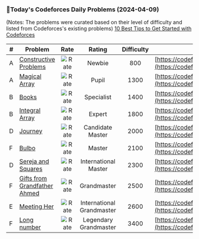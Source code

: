 ### 🌟Today's Codeforces Daily Problems (2024-04-09)
(Notes: The problems were curated based on their level of difficulty and listed from Codeforces's existing problems)
[10 Best Tips to Get Started with Codeforces](https://github.com/ika9810/Codeforces-Daily-Problems/blob/main/10%20Best%20Tips%20to%20Get%20Started%20with%20Codeforces.md)

| # | Problem | Rate| Rating | Difficulty | Contest |
|---| ----- | :--------: | :----------: | :----------: | ---------- |
|A|[Constructive Problems](https://codeforces.com/contest/1905/problem/A)|![Rate](https://img.shields.io/badge/Newbie-800-lightgrey)|Newbie|800|[https://codeforces.com/contest/1905](https://codeforces.com/contest/1905)|
|A|[Magical Array](https://codeforces.com/contest/83/problem/A)|![Rate](https://img.shields.io/badge/Pupil-1300-brightgreen)|Pupil|1300|[https://codeforces.com/contest/83](https://codeforces.com/contest/83)|
|B|[Books](https://codeforces.com/contest/279/problem/B)|![Rate](https://img.shields.io/badge/Specialist-1400-9cf)|Specialist|1400|[https://codeforces.com/contest/279](https://codeforces.com/contest/279)|
|B|[Integral Array](https://codeforces.com/contest/1648/problem/B)|![Rate](https://img.shields.io/badge/Expert-1800-blue)|Expert|1800|[https://codeforces.com/contest/1648](https://codeforces.com/contest/1648)|
|D|[Journey](https://codeforces.com/contest/43/problem/D)|![Rate](https://img.shields.io/badge/Candidate%20Master-2000-blueviolet)|Candidate Master|2000|[https://codeforces.com/contest/43](https://codeforces.com/contest/43)|
|F|[Bulbo](https://codeforces.com/contest/575/problem/F)|![Rate](https://img.shields.io/badge/Master-2100-orange)|Master|2100|[https://codeforces.com/contest/575](https://codeforces.com/contest/575)|
|D|[Sereja and Squares](https://codeforces.com/contest/425/problem/D)|![Rate](https://img.shields.io/badge/International%20Master-2300-orange)|International Master|2300|[https://codeforces.com/contest/425](https://codeforces.com/contest/425)|
|F|[Gifts from Grandfather Ahmed](https://codeforces.com/contest/1798/problem/F)|![Rate](https://img.shields.io/badge/Grandmaster-2500-red)|Grandmaster|2500|[https://codeforces.com/contest/1798](https://codeforces.com/contest/1798)|
|E|[Meeting Her](https://codeforces.com/contest/238/problem/E)|![Rate](https://img.shields.io/badge/International%20Grandmaster-2600-red)|International Grandmaster|2600|[https://codeforces.com/contest/238](https://codeforces.com/contest/238)|
|F|[Long number](https://codeforces.com/contest/756/problem/F)|![Rate](https://img.shields.io/badge/Legendary%20Grandmaster-3400-red)|Legendary Grandmaster|3400|[https://codeforces.com/contest/756](https://codeforces.com/contest/756)|
